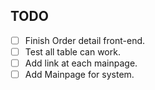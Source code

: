 ## TODO
- [ ] Finish Order detail front-end.
- [ ] Test all table can work.
- [ ] Add link at each mainpage.
- [ ] Add Mainpage for system.
